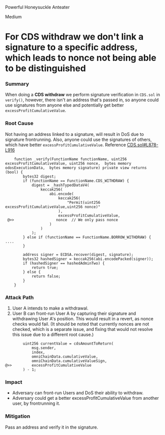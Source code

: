 Powerful Honeysuckle Anteater

Medium

# For CDS withdraw we don't link a signature to a specific address, which leads to nonce not being able to be distinguished

### Summary
When doing a **CDS withdraw** we perform signature verification in `CDS.sol` in `verify()`, however, there isn't an address that's passed in, so anyone could use signatures from anyone else and potentially get better `excessProfitCumulativeValue`. 

### Root Cause

Not having an address linked to a signature, will result in DoS due to signature frontrunning. Also, anyone could use the signatures of others, which have better `excessProfitCumulativeValue`.
Reference [CDS.sol#L878-L916](https://github.com/sherlock-audit/2024-11-autonomint/blob/0d324e04d4c0ca306e1ae4d4c65f0cb9d681751b/Blockchain/Blockchian/contracts/Core_logic/CDS.sol#L878-L916)
```solidity
    function _verify(FunctionName functionName, uint256 excessProfitCumulativeValue, uint256 nonce,  bytes memory odosExecutionData,  bytes memory signature) private view returns (bool) {
        bytes32 digest;
        if (functionName == FunctionName.CDS_WITHDRAW) {
            digest = _hashTypedDataV4(
                keccak256(
                    abi.encode(
                        keccak256(
                            "Permit(uint256 excessProfitCumulativeValue,uint256 nonce)"
                        ),
                        excessProfitCumulativeValue,
 @>>                   nonce  // We only pass nonce
                    )
                )
            );
        } else if (functionName == FunctionName.BORROW_WITHDRAW) {
....
        }

        address signer = ECDSA.recover(digest, signature);
        bytes32 hashedSigner = keccak256(abi.encodePacked(signer));
        if (hashedSigner == hashedAdminTwo) {
            return true;
        } else {
            return false;
        }
    }
```

### Attack Path
1. User A intends to make a withdrawal.
2. User B can front-run User A by capturing their signature and withdrawing User A's position. This would result in a revert, as nonce checks would fail. (It should be noted that currently nonces are not checked, which is a separate issue, and fixing that would not resolve this issue due to a different root cause.)
```solidity
        uint256 currentValue = cdsAmountToReturn(
            msg.sender,
            index,
            omniChainData.cumulativeValue,
            omniChainData.cumulativeValueSign,
@>>         excessProfitCumulativeValue
        ) - 1;
```


### Impact
- Adversary can front-run Users and DoS their ability to withdraw.
- Adversary could get a better excessProfitCumulativeValue from another user, by frontrunning it.

### Mitigation
Pass an address and verify it in the signature.